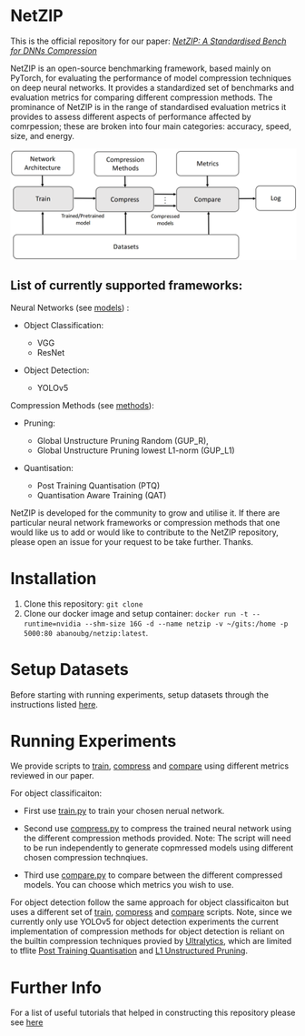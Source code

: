 # NetZIP
This is the official repository for our paper: [*NetZIP: A Standardised Bench for DNNs Compression*](https://link-url-here.org)

NetZIP is an open-source benchmarking framework, based mainly on PyTorch, for evaluating the performance of model compression techniques on deep neural networks. It provides a standardized set of benchmarks and evaluation metrics for comparing different compression methods. The prominance of NetZIP is in the range of standardised evaluation metrics it provides to assess different aspects of performance affected by comrpession; these are broken into four main categories: accuracy, speed, size, and energy.

![NetZip Overview](readme/NetZIP_overview.png)

## List of currently supported frameworks:
Neural Networks (see [models](models)) :
- Object Classification: 
	- VGG 
	- ResNet

- Object Detection: 
	- YOLOv5

Compression Methods (see [methods](methods)):
- Pruning: 
	- Global Unstructure Pruning Random (GUP_R), 
	- Global Unstructure Pruning lowest L1-norm (GUP_L1)

- Quantisation: 
	- Post Training Quantisation (PTQ)
	- Quantisation Aware Training (QAT)

NetZIP is developed for the community to grow and utilise it. If there are particular neural network frameworks or compression methods that one would like us to add or would like to contribute to the NetZIP repository, please open an issue for your request to be take further. Thanks.

# Installation
1) Clone this repository: `git clone` 
2) Clone our docker image and setup container: `docker run -t --runtime=nvidia --shm-size 16G -d --name netzip -v ~/gits:/home -p 5000:80 abanoubg/netzip:latest`.


# Setup Datasets
Before starting with running experiments, setup datasets through the instructions listed
[here](readme/preparing_datasets.md).

# Running Experiments
We provide scripts to [train](scripts/object_classificaiton/train.py), [compress](scripts/object_classificaiton/compress.py) and [compare](scripts/object_classificaiton/compare.py) using different metrics reviewed in our paper.

For object classificaiton:
- First use [train.py](scripts/object_classificaiton/train.py) to train your chosen nerual network. 

- Second use [compress.py](scripts/object_classificaiton/compress.py) to compress the trained neural network using the different compression methods provided. Note: The script will need to be run independently to generate copmressed models using different chosen compression technqiues. 

- Third use [compare.py](scripts/object_classificaiton/compare.py) to compare between the different compressed models. You can choose which metrics you wish to use. 

For object detection follow the same approach for object classificaiton but uses a different set of [train](scripts/object_detection/train.py), [compress](scripts/object_detection/compare.py) and [compare](scripts/object_detection/compare.py) scripts. Note, since we currently only use YOLOv5 for object detection experiments the current implementation of compression methods for object detection is reliant on the builtin compression techniques provied by [Ultralytics](https://github.com/ultralytics/yolov5), which are limited to tflite [Post Training Quantisation](models/yolov5/export.py) and [L1 Unstructured Pruning](models/yolov5/utils/torch_utils.py). 

# Further Info
For a list of useful tutorials that helped in constructing this repository please see [here](readme/useful_tutorials.md)

